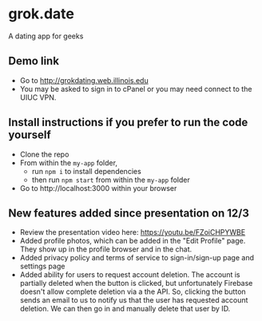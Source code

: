 # grok.date
A dating app for geeks

## Demo link
- Go to http://grokdating.web.illinois.edu
- You may be asked to sign in to cPanel or you may need connect to the UIUC VPN.

## Install instructions if you prefer to run the code yourself
- Clone the repo
- From within the `my-app` folder,
  - run `npm i` to install dependencies
  - then run `npm start` from within the `my-app` folder
- Go to http://localhost:3000 within your browser

## New features added since presentation on 12/3
- Review the presentation video here: https://youtu.be/FZoiCHPYWBE
- Added profile photos, which can be added in the "Edit Profile" page. They show up in the profile browser and in the chat.
- Added privacy policy and terms of service to sign-in/sign-up page and settings page
- Added ability for users to request account deletion. The account is partially deleted when the button is clicked, but unfortunately Firebase doesn't allow complete deletion via a the API. So, clicking the button sends an email to us to notify us that the user has requested account deletion. We can then go in and manually delete that user by ID.
